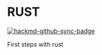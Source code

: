 # RUST

[![hackmd-github-sync-badge](https://hackmd.io/H9hXsDL8TwyIbWNs2zKrRQ/badge)](https://hackmd.io/H9hXsDL8TwyIbWNs2zKrRQ)

First steps with rust
